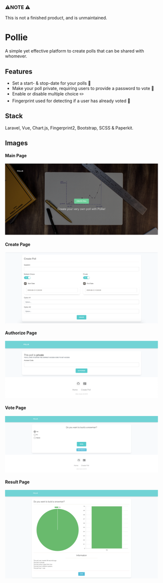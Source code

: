 ### :warning:**NOTE** :warning:

This is not a finished product, and is unmaintained.

# Pollie

A simple yet effective platform to create polls that can be shared with whomever.

## Features
* Set a start- & stop-date for your polls :date:
* Make your poll private, requiring users to provide a password to vote :closed_lock_with_key:
* Enable or disable multiple choice :pencil2:
* Fingerprint used for detecting if a user has already voted :raised_hands:

## Stack
Laravel, Vue, Chart.js, Fingerprint2, Bootstrap, SCSS & Paperkit.

## Images

#### Main Page
![Main Page](public/images/main.png)

#### Create Page
![Create Page](public/images/create.png)

#### Authorize Page
![Authorize Page](public/images/authorize.png)

#### Vote Page
![Vote Page](public/images/vote.png)

#### Result Page
![Result Page](public/images/result.png)
